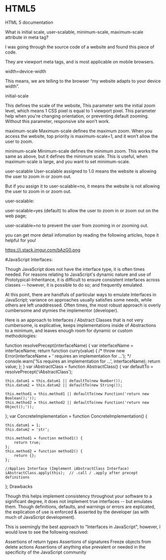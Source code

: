 # HTML5
HTML 5 documentation

What is initial scale, user-scalable, minimum-scale, maximum-scale attribute in meta tag?

I was going through the source code of a website and found this piece of code.

<meta name="viewport" content="width=device-width, initial-scale=1.0, user-scalable=1.0, minimum-scale=1.0, maximum-scale=1.0">

They are viewport meta tags, and is most applicable on mobile browsers.

width=device-width

This means, we are telling to the browser “my website adapts to your device width”.

initial-scale

This defines the scale of the website, This parameter sets the initial zoom level, which means 1 CSS pixel is equal to 1 viewport pixel. This parameter help when you're changing orientation, or preventing default zooming. Without this parameter, responsive site won't work.

maximum-scale
Maximum-scale defines the maximum zoom. When you access the website, top priority is maximum-scale=1, and it won’t allow the user to zoom.

minimum-scale
Minimum-scale defines the minimum zoom. This works the same as above, but it defines the minimum scale. This is useful, when maximum-scale is large, and you want to set minimum-scale.

user-scalable
User-scalable assigned to 1.0 means the website is allowing the user to zoom in or zoom out.

But if you assign it to user-scalable=no, it means the website is not allowing the user to zoom in or zoom out.

user-scalable:

user-scalable=yes (default) to allow the user to zoom in or zoom out on the web page;

user-scalable=no to prevent the user from zooming in or zooming out.

you can get more detail infomation by reading the following articles, hope it helpful for you!

https://i.stack.imgur.com/bAzG0.png

#JavaScript Interfaces:

Though JavaScript does not have the interface type, it is often times needed. For reasons relating to JavaScript's dynamic nature and use of Prototypical-Inheritance, it is difficult to ensure consistent interfaces across classes -- however, it is possible to do so; and frequently emulated.

At this point, there are handfuls of particular ways to emulate Interfaces in JavaScript; variance on approaches usually satisfies some needs, while others are left unaddressed. Often times, the most robust approach is overly cumbersome and stymies the implementor (developer).

Here is an approach to Interfaces / Abstract Classes that is not very cumbersome, is explicative, keeps implementations inside of Abstractions to a minimum, and leaves enough room for dynamic or custom methodologies:

function resolvePrecept(interfaceName) {
    var interfaceName = interfaceName;
    return function curry(value) {
        /*      throw new Error(interfaceName + ' requires an implementation for ...');     */
        console.warn('%s requires an implementation for ...', interfaceName);
        return value;
    };
}
var iAbstractClass = function AbstractClass() {
    var defaultTo = resolvePrecept('iAbstractClass');

    this.datum1 = this.datum1 || defaultTo(new Number());
    this.datum2 = this.datum2 || defaultTo(new String());

    this.method1 = this.method1 || defaultTo(new Function('return new Boolean();'));
    this.method2 = this.method2 || defaultTo(new Function('return new Object();'));

};
var ConcreteImplementation = function ConcreteImplementation() {

    this.datum1 = 1;
    this.datum2 = 'str';

    this.method1 = function method1() {
        return true;
    };
    this.method2 = function method2() {
        return {};
    };

    //Applies Interface (Implement iAbstractClass Interface)
    iAbstractClass.apply(this);  // .call / .apply after precept definitions
};
Drawbacks

Though this helps implement consistency throughout your software to a significant degree, it does not implement true interfaces -- but emulates them. Though definitions, defaults, and warnings or errors are explicated, the explication of use is enforced & asserted by the developer (as with much of JavaScript development).

This is seemingly the best approach to "Interfaces in JavaScript", however, I would love to see the following resolved:

Assertions of return types
Assertions of signatures
Freeze objects from delete actions
Assertions of anything else prevalent or needed in the specificity of the JavaScript community
